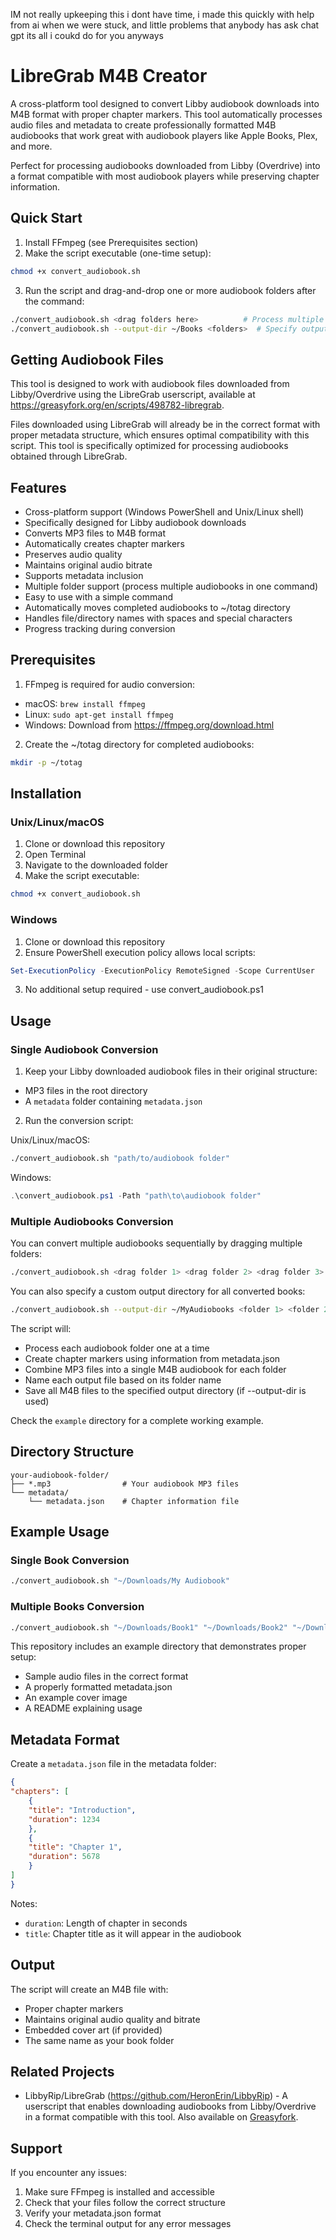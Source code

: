 IM not really upkeeping this i dont have time, i made this quickly with help from ai when we were stuck, and little problems that anybody has ask chat gpt its all i coukd do for you anyways

# LibreGrab M4B Creator

A cross-platform tool designed to convert Libby audiobook downloads into M4B format with proper chapter markers. This tool automatically processes audio files and metadata to create professionally formatted M4B audiobooks that work great with audiobook players like Apple Books, Plex, and more.

Perfect for processing audiobooks downloaded from Libby (Overdrive) into a format compatible with most audiobook players while preserving chapter information.

## Quick Start

1. Install FFmpeg (see Prerequisites section)
2. Make the script executable (one-time setup):
```bash
chmod +x convert_audiobook.sh
```
3. Run the script and drag-and-drop one or more audiobook folders after the command:
```bash
./convert_audiobook.sh <drag folders here>          # Process multiple folders
./convert_audiobook.sh --output-dir ~/Books <folders>  # Specify output directory
```

## Getting Audiobook Files

This tool is designed to work with audiobook files downloaded from Libby/Overdrive using the LibreGrab userscript, available at https://greasyfork.org/en/scripts/498782-libregrab.

Files downloaded using LibreGrab will already be in the correct format with proper metadata structure, which ensures optimal compatibility with this script. This tool is specifically optimized for processing audiobooks obtained through LibreGrab.

## Features

- Cross-platform support (Windows PowerShell and Unix/Linux shell)
- Specifically designed for Libby audiobook downloads
- Converts MP3 files to M4B format
- Automatically creates chapter markers
- Preserves audio quality
- Maintains original audio bitrate
- Supports metadata inclusion
- Multiple folder support (process multiple audiobooks in one command)
- Easy to use with a simple command
- Automatically moves completed audiobooks to ~/totag directory
- Handles file/directory names with spaces and special characters
- Progress tracking during conversion

## Prerequisites

1. FFmpeg is required for audio conversion:
- macOS: `brew install ffmpeg`
- Linux: `sudo apt-get install ffmpeg`
- Windows: Download from https://ffmpeg.org/download.html

2. Create the ~/totag directory for completed audiobooks:
```bash
mkdir -p ~/totag
```

## Installation

### Unix/Linux/macOS
1. Clone or download this repository
2. Open Terminal
3. Navigate to the downloaded folder
4. Make the script executable:
```bash
chmod +x convert_audiobook.sh
```

### Windows
1. Clone or download this repository
2. Ensure PowerShell execution policy allows local scripts:
```powershell
Set-ExecutionPolicy -ExecutionPolicy RemoteSigned -Scope CurrentUser
```
3. No additional setup required - use convert_audiobook.ps1

## Usage

### Single Audiobook Conversion
1. Keep your Libby downloaded audiobook files in their original structure:
- MP3 files in the root directory
- A `metadata` folder containing `metadata.json`

2. Run the conversion script:

Unix/Linux/macOS:
```bash
./convert_audiobook.sh "path/to/audiobook folder"
```

Windows:
```powershell
.\convert_audiobook.ps1 -Path "path\to\audiobook folder"
```

### Multiple Audiobooks Conversion
You can convert multiple audiobooks sequentially by dragging multiple folders:
```bash
./convert_audiobook.sh <drag folder 1> <drag folder 2> <drag folder 3>
```

You can also specify a custom output directory for all converted books:
```bash
./convert_audiobook.sh --output-dir ~/MyAudiobooks <folder 1> <folder 2> <folder 3>
```

The script will:
- Process each audiobook folder one at a time
- Create chapter markers using information from metadata.json
- Combine MP3 files into a single M4B audiobook for each folder
- Name each output file based on its folder name
- Save all M4B files to the specified output directory (if --output-dir is used)

Check the `example` directory for a complete working example.

## Directory Structure

```
your-audiobook-folder/
├── *.mp3                # Your audiobook MP3 files
└── metadata/
    └── metadata.json    # Chapter information file
```

## Example Usage

### Single Book Conversion
```bash
./convert_audiobook.sh "~/Downloads/My Audiobook"
```

### Multiple Books Conversion
```bash
./convert_audiobook.sh "~/Downloads/Book1" "~/Downloads/Book2" "~/Downloads/Book3"
```

This repository includes an example directory that demonstrates proper setup:
- Sample audio files in the correct format
- A properly formatted metadata.json
- An example cover image
- A README explaining usage

## Metadata Format

Create a `metadata.json` file in the metadata folder:

```json
{
"chapters": [
    {
    "title": "Introduction",
    "duration": 1234
    },
    {
    "title": "Chapter 1",
    "duration": 5678
    }
]
}
```

Notes:
- `duration`: Length of chapter in seconds
- `title`: Chapter title as it will appear in the audiobook

## Output

The script will create an M4B file with:
- Proper chapter markers
- Maintains original audio quality and bitrate
- Embedded cover art (if provided)
- The same name as your book folder


## Related Projects

- LibbyRip/LibreGrab (https://github.com/HeronErin/LibbyRip) - A userscript that enables downloading audiobooks from Libby/Overdrive in a format compatible with this tool. Also available on [Greasyfork](https://greasyfork.org/en/scripts/498782-libregrab).

## Support

If you encounter any issues:
1. Make sure FFmpeg is installed and accessible
2. Check that your files follow the correct structure
3. Verify your metadata.json format
4. Check the terminal output for any error messages

